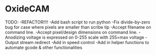 # OxideCAM

TODO:
-REFACTOR!!!!
-Add bash script to run python
-Fix divide-by-zero bug for case where pixels are smaller than scribe tip
-Accept filename on command line.
-Accept pixel/design dimensions on command line.
-Anodizing voltage is expressed on 0-255 scale with 255=max voltage
-Output stream redirect
-Add in speed control
-Add in helper functions to automate gcode & other functionalities
